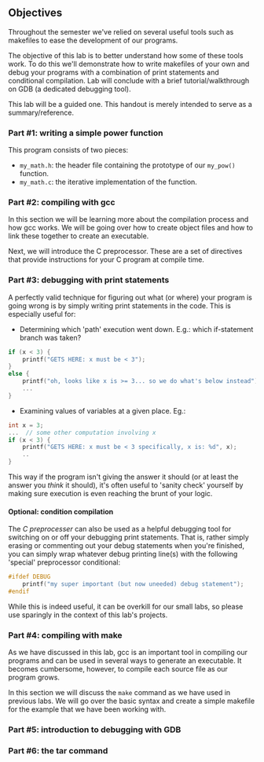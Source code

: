 ## Objectives

Throughout the semester we've relied on several useful tools such as 
makefiles to ease the development of our programs. 

The objective of this lab is to better understand how some of these tools 
work. To do this we'll demonstrate how to write makefiles of your own and
debug your programs with a combination of print statements and conditional 
compilation. Lab will conclude with a brief tutorial/walkthrough on 
GDB (a dedicated debugging tool). 

This lab will be a guided one. This handout is merely intended to serve as a 
summary/reference. 

### Part #1: writing a simple power function

This program consists of two pieces: 
* `my_math.h`: the header file containing the prototype of our `my_pow()` 
function.
* `my_math.c`: the iterative implementation of the function.

### Part #2: compiling with gcc

In this section we will be learning more about the compilation process and
how gcc works. We will be going over how to create object files and how to
link these together to create an executable.

Next, we will introduce the C preprocessor. These are a set of directives
that provide instructions for your C program at compile time. 

### Part #3: debugging with print statements

A perfectly valid technique for figuring out what (or where) your program 
is going wrong is by simply writing print statements in the code. This is 
especially useful for:

* Determining which 'path' execution went down. E.g.: which if-statement 
branch was taken?

```c
if (x < 3) {
	printf("GETS HERE: x must be < 3");
}
else {
	printf("oh, looks like x is >= 3... so we do what's below instead");
	...
}
```

* Examining values of variables at a given place. Eg.:

```c
int x = 3;
...  // some other computation involving x
if (x < 3) {
	printf("GETS HERE: x must be < 3 specifically, x is: %d", x);
	..
}
```
This way if the program isn't giving the answer it should (or at least 
the answer you *think* it should), it's often useful to 'sanity check' 
yourself by making sure execution is even reaching the brunt of your logic.

#### Optional: condition compilation

The *C preprocesser* can also be used as a helpful debugging tool for switching
on or off your debugging print statements. That is, rather simply erasing or 
commenting out your debug statements when you're finished, you can simply 
wrap whatever debug printing line(s) with the following 'special' 
preprocessor conditional:

```c
#ifdef DEBUG
	printf("my super important (but now uneeded) debug statement");
#endif
```
While this is indeed useful, it can be overkill for our small labs, so please use sparingly
in the context of this lab's projects.

### Part #4: compiling with make

As we have discussed in this lab, gcc is an important tool in compiling our
programs and can be used in several ways to generate an executable. It
becomes cumbersome, however, to compile each source file as our program
grows.

In this section we will discuss the `make` command as we have used in
previous labs. We will go over the basic syntax and create a simple
makefile for the example that we have been working with.

### Part #5: introduction to debugging with GDB

### Part #6: the tar command
